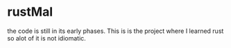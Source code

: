 # rustMal
the code is still in its early phases. This is is the project where I learned rust so alot of it is not idiomatic.
